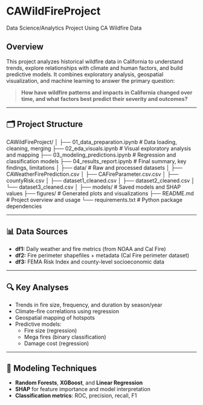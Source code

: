 # CAWildFireProject
Data Science/Analytics Project Using CA Wildfire Data

## Overview
This project analyzes historical wildfire data in California to understand trends, explore relationships with climate and human factors, and build predictive models. It combines exploratory analysis, geospatial visualization, and machine learning to answer the primary question:

> **How have wildfire patterns and impacts in California changed over time, and what factors best predict their severity and outcomes?**

---

## 🗂️ Project Structure

CAWildFireProject/
│
├── 01_data_preparation.ipynb # Data loading, cleaning, merging
├── 02_eda_visuals.ipynb # Visual exploratory analysis and mapping
├── 03_modeling_predictions.ipynb # Regression and classification models
├── 04_results_report.ipynb # Final summary, key findings, limitations
│
├── data/ # Raw and processed datasets
│ ├── CAWeatherFirePrediction.csv
│ ├── CAFireParameter.csv.csv
│ ├── countyRisk.csv
│ ├── dataset1_cleaned.csv
│ ├── dataset2_cleaned.csv
│ └── dataset3_cleaned.csv
│
├── models/ # Saved models and SHAP values
├── figures/ # Generated plots and visualizations
├── README.md # Project overview and usage
└── requirements.txt # Python package dependencies

---

## 📊 Data Sources

- **df1:** Daily weather and fire metrics (from NOAA and Cal Fire)
- **df2:** Fire perimeter shapefiles + metadata (Cal Fire perimeter dataset)
- **df3:** FEMA Risk Index and county-level socioeconomic data

---

## 🔍 Key Analyses

- Trends in fire size, frequency, and duration by season/year
- Climate–fire correlations using regression
- Geospatial mapping of hotspots
- Predictive models:
  - Fire size (regression)
  - Mega fires (binary classification)
  - Damage cost (regression)

---

## 🤖 Modeling Techniques

- **Random Forests**, **XGBoost**, and **Linear Regression**
- **SHAP** for feature importance and model interpretation
- **Classification metrics**: ROC, precision, recall, F1





